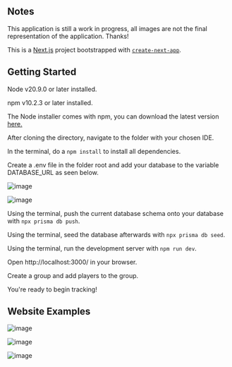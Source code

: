 ## Notes
This application is still a work in progress, all images are not the final representation of the application. Thanks!

This is a [Next.js](https://nextjs.org/) project bootstrapped with [`create-next-app`](https://github.com/vercel/next.js/tree/canary/packages/create-next-app).

## Getting Started

Node v20.9.0 or later installed.

npm v10.2.3 or later installed.

The Node installer comes with npm, you can download the latest version [here.](https://nodejs.org/en/download/)

After cloning the directory, navigate to the folder with your chosen IDE.

In the terminal, do a `npm install` to install all dependencies.

Create a .env file in the folder root and add your database to the variable DATABASE_URL as seen below.

![image](https://github.com/zurovirus/savage-loot-tracker/assets/128162169/e67f3018-6905-45b8-8966-8bb501bdec99)

![image](https://github.com/zurovirus/savage-loot-tracker/assets/128162169/463d709c-91bd-423e-a841-43706d89a197)

Using the terminal, push the current database schema onto your database with `npx prisma db push`.

Using the terminal, seed the database afterwards with `npx prisma db seed`.

Using the terminal, run the development server with `npm run dev`.

Open http://localhost:3000/ in your browser.

Create a group and add players to the group.

You're ready to begin tracking!

## Website Examples

![image](https://github.com/zurovirus/savage-loot-tracker/assets/128162169/5d7f8284-e804-458e-b68c-5b9775599cd6)

![image](https://github.com/zurovirus/savage-loot-tracker/assets/128162169/83af67d4-0aa5-4ba4-ad81-6ab8bf6e1737)

![image](https://github.com/zurovirus/savage-loot-tracker/assets/128162169/ec4ee089-fbc5-4232-9da9-f2d87b081c84)


